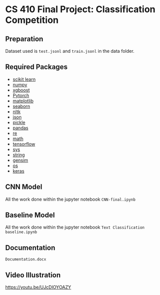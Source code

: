 # CS 410 Final Project:  Classification Competition
## Preparation 
Dataset used is `test.jsonl` and `train.jsonl` in the data folder.


## Required Packages
* [scikit learn](http://scikit-learn.org/stable/index.html)
* [numpy](https://numpy.org/)
* [xgboost](https://xgboost.readthedocs.io/en/latest/python/)
* [Pytorch](https://pytorch.org/)
* [matplotlib](https://matplotlib.org/)
* [seaborn](https://seaborn.pydata.org/)
* [nltk](https://www.nltk.org/api/nltk.html)
* [json](https://docs.python.org/3/library/json.html)
* [pickle](https://docs.python.org/3/library/pickle.html)
* [pandas](https://pandas.pydata.org/)
* [re](https://docs.python.org/3/library/re.html)
* [math](https://docs.python.org/3/library/math.html)
* [tensorflow](https://www.tensorflow.org/api_docs/python/tf)
* [sys](https://docs.python.org/3/library/sys.html)
* [string](https://docs.python.org/3/library/string.html?highlight=string#module-string)
* [gensim](https://pypi.org/project/gensim/)
* [os](https://docs.python.org/3/library/os.html?highlight=os#module-os)
* [keras](https://pypi.org/project/Keras/)

## CNN Model
All the work done within the jupyter notebook `CNN-final.ipynb`

## Baseline Model
All the work done within the jupyter notebook `Text Classification baseline.ipynb`

## Documentation
`Documentation.docx`

## Video Illustration
https://youtu.be/UJcDlOYOAZY
